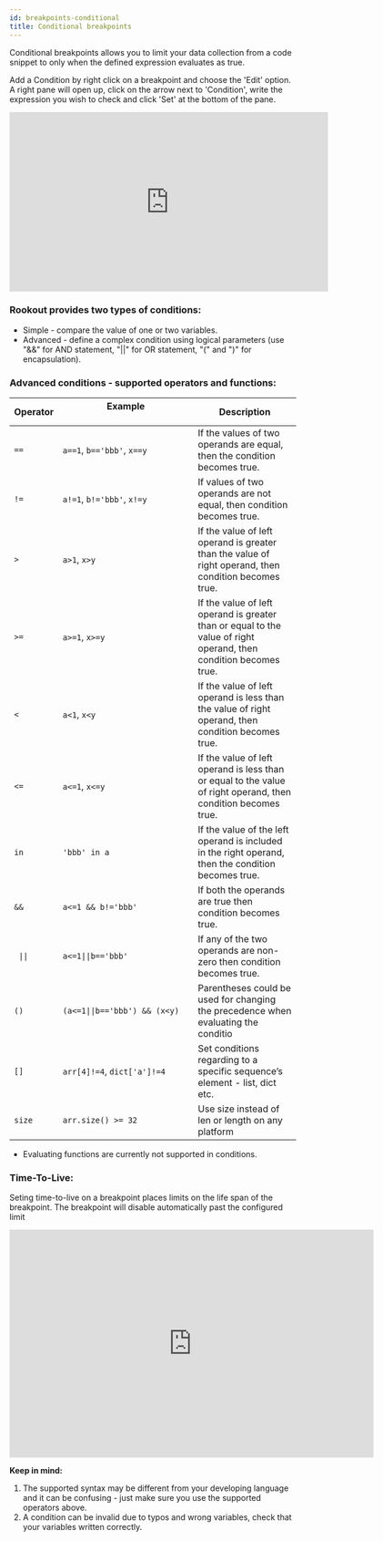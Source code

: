 ```yaml
---
id: breakpoints-conditional
title: Conditional breakpoints
---
```

Conditional breakpoints allows you to limit your data collection from a code snippet to only when the defined expression evaluates as true.

Add a Condition by right click on a breakpoint and choose the 'Edit' option. A right pane will open up, click on the arrow next to 'Condition', write the expression you wish to check and click 'Set' at the bottom of the pane.

<iframe width="560" height="315" src="https://www.youtube.com/embed/IkuvAH52PVA" frameborder="0" allow="autoplay; encrypted-media;" allowfullscreen></iframe>

### Rookout provides two types of conditions:
- Simple - compare the value of one or two variables.
- Advanced - define a complex condition using logical parameters (use "&&" for AND statement,  "||" for OR statement, "(" and ")" for encapsulation).

### Advanced conditions - supported operators and functions:

| Operator  | Example  &nbsp;&nbsp;&nbsp;&nbsp;&nbsp;&nbsp;&nbsp;&nbsp;&nbsp;&nbsp;&nbsp;&nbsp;&nbsp;&nbsp;&nbsp;&nbsp;&nbsp;&nbsp;&nbsp;&nbsp;&nbsp;&nbsp;&nbsp;&nbsp;&nbsp;&nbsp;&nbsp;&nbsp;&nbsp;&nbsp;&nbsp;&nbsp;&nbsp;&nbsp;&nbsp;&nbsp;&nbsp;&nbsp;&nbsp;&nbsp;&nbsp;&nbsp;&nbsp;&nbsp;&nbsp;&nbsp;&nbsp;&nbsp;&nbsp;&nbsp; | Description |
| ------------ | ----------------------- | ------------- |
| `==` | `a==1`, `b=='bbb'`, `x==y`  | 	If the values of two operands are equal, then the condition becomes true. |
| `!=` | `a!=1`, `b!='bbb'`, `x!=y`  |  If values of two operands are not equal, then condition becomes true. |
| `>` | `a>1`, `x>y`  | If the value of left operand is greater than the value of right operand, then condition becomes true. |
| `>=` | `a>=1`, `x>=y`  | If the value of left operand is greater than or equal to the value of right operand, then condition becomes true. |
| `<` | `a<1`, `x<y` | If the value of left operand is less than the value of right operand, then condition becomes true. |
| `<=` | `a<=1`, `x<=y` | If the value of left operand is less than or equal to the value of right operand, then condition becomes true. |
| `in` | `'bbb' in a` | If the value of the left operand is included in the right operand, then the condition becomes true. |
| `&&` | `a<=1 && b!='bbb'` |  If both the operands are true then condition becomes true. |
| <code> &#124;&#124;</code> | `a<=1`<code>&#124;&#124;</code>`b=='bbb'`  | If any of the two operands are non-zero then condition becomes true. |
| `()` | `(a<=1`<code>&#124;&#124;</code>`b=='bbb') && (x<y)` | Parentheses could be used for changing the precedence when evaluating the conditio |
| `[]` | `arr[4]!=4`, `dict['a']!=4`  | Set conditions regarding to a specific sequence’s element - list, dict etc. |
| `size` | `arr.size() >= 32` | Use size instead of len or length on any platform |


* Evaluating functions are currently not supported in conditions. 

### Time-To-Live:

Seting time-to-live on a breakpoint places limits on the life span of the breakpoint. The breakpoint will disable automatically past the configured limit

<iframe src="https://player.vimeo.com/video/373492033?color=af6bd6&title=0&byline=0&portrait=0" width="640" height="400" frameborder="0" allow="autoplay; fullscreen" allowfullscreen></iframe>

**Keep in mind:** 
1. The supported syntax may be different from your developing language and it can be confusing - just make sure you use the supported operators above.  
2. A condition can be invalid due to typos and wrong variables, check that your variables written correctly. 